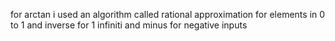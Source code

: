for arctan i used an algorithm called 
rational approximation for elements in 0 to 1 and inverse for 1 infiniti and minus for negative inputs
